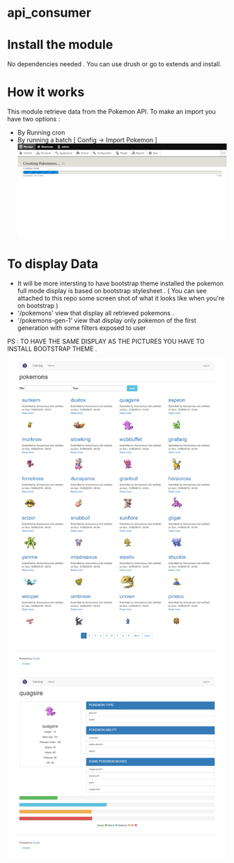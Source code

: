 # api_consumer


# Install the module
No dependencies needed .
You can use drush or go to extends and install.

# How it works
This module retrieve data from the Pokemon API.
To make an import you have two options : 
  - By Running cron 
  - By running a batch [ Config -> Import Pokemon ]
  ![alt text](https://raw.githubusercontent.com/aqwzs12/api_consumer/master/screencapture-running-batch.png)

# To display Data 
   - It will be more intersting to have bootstrap theme installed the pokemon full mode display is based on bootstrap stylesheet .
 ( You can see attached to this repo some screen shot of what it looks like when you're on bootstrap )
   - '/pokemons' view that display all retrieved pokemons .
   - '/pokemons-gen-1' view that display only pokemon of the first generation with some filters exposed to user
   
   PS : TO HAVE THE SAME DISPLAY AS THE PICTURES YOU HAVE TO INSTALL BOOTSTRAP THEME .
   
   ![alt text](https://raw.githubusercontent.com/aqwzs12/api_consumer/master/screencapture-listing-pokemons.png)
   ![alt text](https://raw.githubusercontent.com/aqwzs12/api_consumer/master/screencapture-localhost-monster-detail.png)
